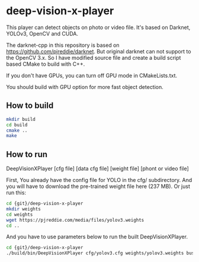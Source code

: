 # deep-vision-x-player
This player can detect objects on photo or video file. It's based on Darknet, YOLOv3, OpenCV and CUDA.

The darknet-cpp in this repository is based on https://github.com/pjreddie/darknet.
But original darknet can not support to the OpenCV 3.x.
So I have modified source file and create a build script based CMake to build with C++.

If you don't have GPUs, you can turn off GPU mode in CMakeLists.txt.

You should build with GPU option for more fast object detection.

## How to build
```bash
mkdir build
cd build
cmake ..
make
```

## How to run
DeepVisionXPlayer [cfg file] [data cfg file] [weight file] [phont or video file]

First, You already have the config file for YOLO in the cfg/ subdirectory. 
And you will have to download the pre-trained weight file here (237 MB). Or just run this:

```bash
cd {git}/deep-vision-x-player
mkdir weights
cd weights
wget https://pjreddie.com/media/files/yolov3.weights
cd ..
```

And you have to use parameters below to run the built DeepVisionXPlayer.

```bash
cd {git}/deep-vision-x-player
./build/bin/DeepVisionXPlayer cfg/yolov3.cfg weights/yolov3.weights bus.mp4
```
